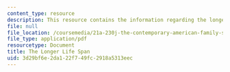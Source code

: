 ```yaml
---
content_type: resource
description: This resource contains the information regarding the longer life span.
file: null
file_location: /coursemedia/21a-230j-the-contemporary-american-family-spring-2004/3d29bf6e2da122f749fc2918a5313eec_MIT21A_230JS04_26bngtsn.pdf
file_type: application/pdf
resourcetype: Document
title: The Longer Life Span
uid: 3d29bf6e-2da1-22f7-49fc-2918a5313eec
---
```

